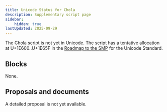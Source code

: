 ```yaml
---
title: Unicode Status for Chola
description: Supplementary script page
sidebar:
    hidden: true
lastUpdated: 2025-09-29
---
```


The Chola script is not yet in Unicode. The script has a tentative allocation at U+1E600..U+1E65F in the [Roadmap to the SMP](http://www.unicode.org/roadmaps/smp/) for the Unicode Standard.

## Blocks

None.

## Proposals and documents

A detailed proposal is not yet available.
